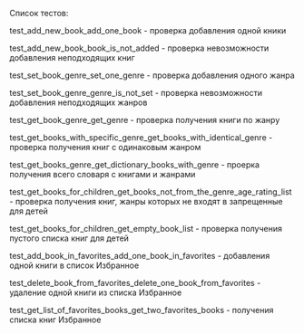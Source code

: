Список тестов:

test_add_new_book_add_one_book - проверка добавления одной кники

test_add_new_book_book_is_not_added - проверка невозможности добавления неподходящих книг

test_set_book_genre_set_one_genre - проверка добавления одного жанра

test_set_book_genre_genre_is_not_set - проверка невозможности добавления неподходящих жанров

test_get_book_genre_get_genre - проверка получения книги по жанру

test_get_books_with_specific_genre_get_books_with_identical_genre - проверка получения книг с одинаковым жанром

test_get_books_genre_get_dictionary_books_with_genre - проерка получения всего словаря с книгами и жанрами

test_get_books_for_children_get_books_not_from_the_genre_age_rating_list - проверка получения книг, жанры которых не 
входят в запрещенные для детей

test_get_books_for_children_get_empty_book_list - проверка получения пустого списка книг для детей

test_add_book_in_favorites_add_one_book_in_favorites - добавления одной книги в список Избранное

test_delete_book_from_favorites_delete_one_book_from_favorites - удаление одной книги из списка Избранное

test_get_list_of_favorites_books_get_two_favorites_books - получения списка книг Избранное
